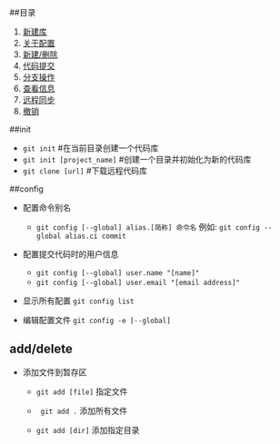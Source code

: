 ##目录
1. [新建库](#init)
2. [关于配置](#config)
3. [新建/删除](#add/delete)
4. [代码提交](#commit)
5. [分支操作](#branch)
6. [查看信息](#log)
7. [远程同步](#pull)
8. [撤销](#checkout)

##init
  - ```git init```  #在当前目录创建一个代码库
  - ``git init [project_name]``  #创建一个目录并初始化为新的代码库
  - `git clone [url]`  #下载远程代码库
  
##config
- 配置命令别名

  - `git config [--global] alias.[简称] 命令名` 
        例如: `git config --global alias.ci commit`
- 配置提交代码时的用户信息
  -  `git config [--global] user.name "[name]"`
  -  `git config [--global] user.email "[email address]"`
- 显示所有配置
  `git config list`
- 编辑配置文件
  `git config -e [--global]`

## add/delete
- 添加文件到暂存区
  - `git add [file]` 指定文件
  
  - ` git add .` 添加所有文件
  
  - `git add [dir]` 添加指定目录
       